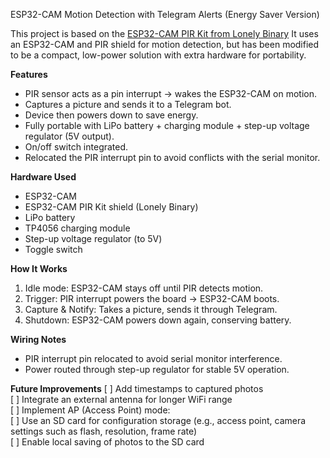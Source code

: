 ESP32-CAM Motion Detection with Telegram Alerts (Energy Saver Version)

This project is based on the [ESP32-CAM PIR Kit from Lonely Binary](https://lonelybinary.com/products/esp32cam-pir-kit)
It uses an ESP32-CAM and PIR shield for motion detection, but has been modified to be a compact, low-power solution with extra hardware for portability.


**Features**
- PIR sensor acts as a pin interrupt → wakes the ESP32-CAM on motion.  
- Captures a picture and sends it to a Telegram bot.  
- Device then powers down to save energy.  
- Fully portable with LiPo battery + charging module + step-up voltage regulator (5V output).  
- On/off switch integrated.  
- Relocated the PIR interrupt pin to avoid conflicts with the serial monitor.


**Hardware Used**
- ESP32-CAM  
- ESP32-CAM PIR Kit shield (Lonely Binary)  
- LiPo battery  
- TP4056 charging module  
- Step-up voltage regulator (to 5V)  
- Toggle switch  


**How It Works**
1. Idle mode: ESP32-CAM stays off until PIR detects motion.  
2. Trigger: PIR interrupt powers the board → ESP32-CAM boots.  
3. Capture & Notify: Takes a picture, sends it through Telegram.  
4. Shutdown: ESP32-CAM powers down again, conserving battery.  


**Wiring Notes**
- PIR interrupt pin relocated to avoid serial monitor interference.  
- Power routed through step-up regulator for stable 5V operation.  

**Future Improvements**
 [ ] Add timestamps to captured photos  
 [ ] Integrate an external antenna for longer WiFi range  
 [ ] Implement AP (Access Point) mode:  
 [ ] Use an SD card for configuration storage (e.g., access point, camera settings such as flash, resolution, frame rate)  
 [ ] Enable local saving of photos to the SD card  


